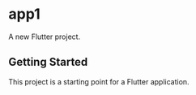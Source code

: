 # app1

A new Flutter project.

## Getting Started

This project is a starting point for a Flutter application.
